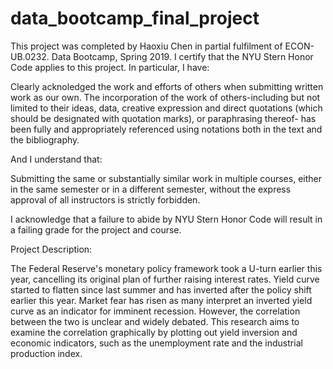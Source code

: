 # data_bootcamp_final_project
This project was completed by Haoxiu Chen in partial fulfilment of ECON-UB.0232. Data Bootcamp, Spring 2019. I certify that the NYU Stern Honor Code applies to this project. In particular, I have:

Clearly acknoledged the work and efforts of others when submitting written work as our own. The incorporation of the work of others-including but not limited to their ideas, data, creative expression and direct quotations (which should be designated with quotation marks), or paraphrasing thereof- has been fully and appropriately referenced using notations both in the text and the bibliography. 

And I understand that:

Submitting the same or substantially similar work in multiple courses, either in the same semester or in a different semester, without the express approval of all instructors is strictly forbidden. 

I acknowledge that a failure to abide by NYU Stern Honor Code will result in a failing grade for the project and course.

Project Description:

The Federal Reserve's monetary policy framework took a U-turn earlier this year, cancelling its original plan of further raising interest rates. Yield curve started to flatten since last summer and has inverted after the policy shift earlier this year. Market fear has risen as many interpret an inverted yield curve as an indicator for imminent recession. However, the correlation between the two is unclear and widely debated. This research aims to examine the correlation graphically by  plotting out yield inversion and economic indicators, such as the unemployment rate and the industrial production index. 

